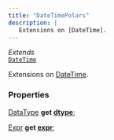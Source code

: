 ```yaml
---
title: "DateTimePolars"
description: |
   Extensions on [DateTime].
---
```

*Extends*  
<code>[DateTime]</code>

 Extensions on [DateTime].

### Properties
<dl>
<dt>

<span class="dart-code">[DataType] <strong>get [dtype](dtype)</strong>;</span>
</dt>
<dt>

<span class="dart-code">[Expr] <strong>get [expr](expr)</strong>;</span>
</dt>
</dl>


[DateTime]: https://api.flutter.dev/flutter/dart-core/DateTime-class.html
[DataType]: /reference/classes/datatype/
[Expr]: /reference/classes/expr/